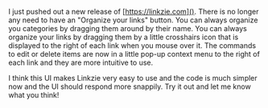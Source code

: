 I just pushed out a new release of [https://linkzie.com]().  There is no longer any need to have an "Organize your links" button.  You can always organize you categories by dragging them around by their name.  You can always organize your links by dragging them by a little crosshairs icon that is displayed to the right of each link when you mouse over it.  The commands to edit or delete items are now in a little pop-up context menu to the right of each link and they are more intuitive to use.

I think this UI makes Linkzie very easy to use and the code is much simpler now and the UI should respond more snappily.  Try it out and let me know what you think!